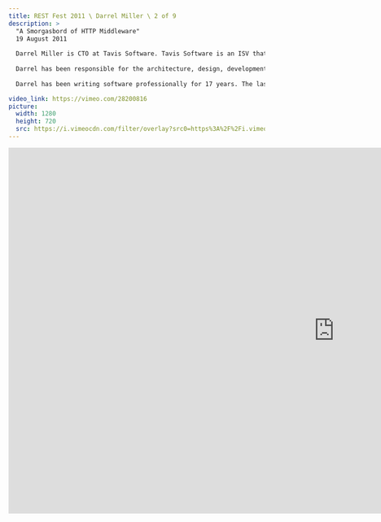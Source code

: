 ```yaml
---
title: REST Fest 2011 \ Darrel Miller \ 2 of 9
description: >
  "A Smorgasbord of HTTP Middleware"
  19 August 2011
  
  Darrel Miller is CTO at Tavis Software. Tavis Software is an ISV that targets a small vertical market in the world of Enterprise Resource Planning (ERP) software.
  
  Darrel has been responsible for the architecture, design, development, deployment, support and maintenance of distributed business systems using ISAM databases, client/server databases, SOAP based services and most recently REST based systems.
  
  Darrel has been writing software professionally for 17 years. The last 3 years have been spent discovering the benefits of the REST. His particular focus is on the use of REST to develop non-browser based line-of-business applications.

video_link: https://vimeo.com/28200816
picture:
  width: 1280
  height: 720
  src: https://i.vimeocdn.com/filter/overlay?src0=https%3A%2F%2Fi.vimeocdn.com%2Fvideo%2F187937638_1280x720.jpg&src1=http%3A%2F%2Ff.vimeocdn.com%2Fp%2Fimages%2Fcrawler_play.png
---
```

<iframe src="https://player.vimeo.com/video/28200816?title=0&byline=0&portrait=0&badge=0&autopause=0&player_id=0" width="1280" height="720" frameborder="0" title="REST Fest 2011 \ Darrel Miller \ 2 of 9" webkitallowfullscreen mozallowfullscreen allowfullscreen></iframe>